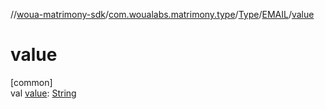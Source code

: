 //[woua-matrimony-sdk](../../../../index.md)/[com.woualabs.matrimony.type](../../index.md)/[Type](../index.md)/[EMAIL](index.md)/[value](value.md)

# value

[common]\
val [value](value.md): [String](https://kotlinlang.org/api/latest/jvm/stdlib/kotlin/-string/index.html)
